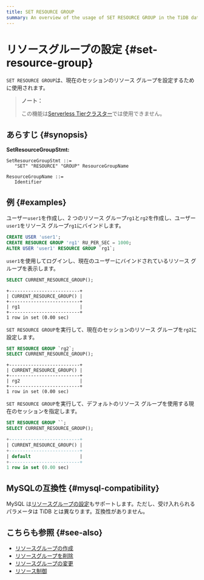 ```yaml
---
title: SET RESOURCE GROUP
summary: An overview of the usage of SET RESOURCE GROUP in the TiDB database.
---
```


# リソースグループの設定 {#set-resource-group}

`SET RESOURCE GROUP`は、現在のセッションのリソース グループを設定するために使用されます。

<CustomContent platform="tidb-cloud">

> **ノート：**
>
> この機能は[<a href="/tidb-cloud/select-cluster-tier.md#serverless-tier-beta">Serverless Tierクラスター</a>](/tidb-cloud/select-cluster-tier.md#serverless-tier-beta)では使用できません。

</CustomContent>

## あらすじ {#synopsis}

**SetResourceGroupStmt:**

```ebnf+diagram
SetResourceGroupStmt ::=
   "SET" "RESOURCE" "GROUP" ResourceGroupName

ResourceGroupName ::=
   Identifier
```

## 例 {#examples}

ユーザー`user1`を作成し、2 つのリソース グループ`rg1`と`rg2`を作成し、ユーザー`user1`をリソース グループ`rg1`にバインドします。

```sql
CREATE USER 'user1';
CREATE RESOURCE GROUP 'rg1' RU_PER_SEC = 1000;
ALTER USER 'user1' RESOURCE GROUP `rg1`;
```

`user1`を使用してログインし、現在のユーザーにバインドされているリソース グループを表示します。

```sql
SELECT CURRENT_RESOURCE_GROUP();
```

```
+--------------------------+
| CURRENT_RESOURCE_GROUP() |
+--------------------------+
| rg1                      |
+--------------------------+
1 row in set (0.00 sec)
```

`SET RESOURCE GROUP`を実行して、現在のセッションのリソース グループを`rg2`に設定します。

```sql
SET RESOURCE GROUP `rg2`;
SELECT CURRENT_RESOURCE_GROUP();
```

```
+--------------------------+
| CURRENT_RESOURCE_GROUP() |
+--------------------------+
| rg2                      |
+--------------------------+
1 row in set (0.00 sec)
```

`SET RESOURCE GROUP`を実行して、デフォルトのリソース グループを使用する現在のセッションを指定します。

```sql
SET RESOURCE GROUP ``;
SELECT CURRENT_RESOURCE_GROUP();
```

```sql
+--------------------------+
| CURRENT_RESOURCE_GROUP() |
+--------------------------+
| default                  |
+--------------------------+
1 row in set (0.00 sec)
```

## MySQLの互換性 {#mysql-compatibility}

MySQL は[<a href="https://dev.mysql.com/doc/refman/8.0/en/set-resource-group.html">リソースグループの設定</a>](https://dev.mysql.com/doc/refman/8.0/en/set-resource-group.html)もサポートします。ただし、受け入れられるパラメータは TiDB とは異なります。互換性がありません。

## こちらも参照 {#see-also}

-   [<a href="/sql-statements/sql-statement-create-resource-group.md">リソースグループの作成</a>](/sql-statements/sql-statement-create-resource-group.md)
-   [<a href="/sql-statements/sql-statement-drop-resource-group.md">リソースグループを削除</a>](/sql-statements/sql-statement-drop-resource-group.md)
-   [<a href="/sql-statements/sql-statement-alter-resource-group.md">リソースグループの変更</a>](/sql-statements/sql-statement-alter-resource-group.md)
-   [<a href="/tidb-resource-control.md">リソース制御</a>](/tidb-resource-control.md)
